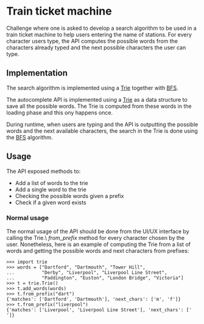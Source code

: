 # Train ticket machine

Challenge where one is asked to develop a search algorithm to be used
in a train ticket machine to help users entering the name of stations.
For every character users type, the API computes the possible words
from the characters already typed and the next possible characters
the user can type.

## Implementation

The search algorithm is implemented using a [Trie](https://en.wikipedia.org/wiki/Trie)
together with [BFS](https://en.wikipedia.org/wiki/Breadth-first_search).

The autocomplete API is implemented using a [Trie](https://en.wikipedia.org/wiki/Trie>) as a data structure to save all the possible words. The Trie is computed from these words in the loading phase and this ony happens once.

During runtime, when users are typing and the API is outputting the possible words and the next available characters, the search in the Trie is done using the [BFS](https://en.wikipedia.org/wiki/Breadth-first_search>) algorithm.

## Usage

The API exposed methods to:
* Add a list of words to the trie
* Add a single word to the trie
* Checking the possible words given a prefix
* Check if a given word exists

### Normal usage

The normal usage of the API should be done from the UI/UX interface by calling the Trie.\ *from_prefix* method for every character chosen by the user. Nonetheless, here is an example of computing the Trie from a list of words and getting the possible words and next characters from prefixes:

```
>>> import trie
>>> words = ["Dartford", "Dartmouth", "Tower Hill",
...          "Derby", "Liverpool", "Liverpool Line Street",
...          "Paddington", "Euston", "London Bridge", "Victoria"]
>>> t = trie.Trie()
>>> t.add_words(words)
>>> t.from_prefix("dart")
{'matches': ['Dartford', 'Dartmouth'], 'next_chars': ['m', 'f']}
>>> t.from_prefix("liverpool")
{'matches': ['Liverpool', 'Liverpool Line Street'], 'next_chars': [' ']}
```
